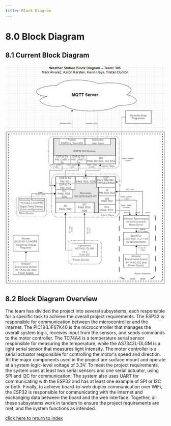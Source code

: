 ```yaml
---
title: Block Diagram
---
```


# 8.0 Block Diagram
## 8.1 Current Block Diagram

![Figure 8A: Block Diagram.](/photos/Figure8a.png "Figure 8A: Block Diagram.")

## 8.2 Block Diagram Overview
The team has divided the project into several subsystems, each responsible for a specific task to achieve the overall project requirements. The ESP32 is responsible for communication between the microcontroller and the internet. The PIC19(L)F67K40 is the microcontroller that manages the overall system logic, receives input from the sensors, and sends commands to the motor controller. The TC74A4 is a temperature serial sensor responsible for measuring the temperature, while the AS7343L-DLGM is a light serial sensor that measures light intensity. The motor controller is a serial actuator responsible for controlling the motor's speed and direction. All the major components used in the project are surface mount and operate at a system logic-level voltage of 3.3V. To meet the project requirements, the system uses at least two serial sensors and one serial actuator, using SPI and I2C for communication. The system also uses UART for communicating with the ESP32 and has at least one example of SPI or I2C or both. Finally, to achieve board-to-web duplex communication over WiFi, the ESP32 is responsible for communicating with the internet and exchanging data between the board and the web interface. Together, all these subsystems work in tandem to ensure the project requirements are met, and the system functions as intended.

[click here to return to index](/index)
